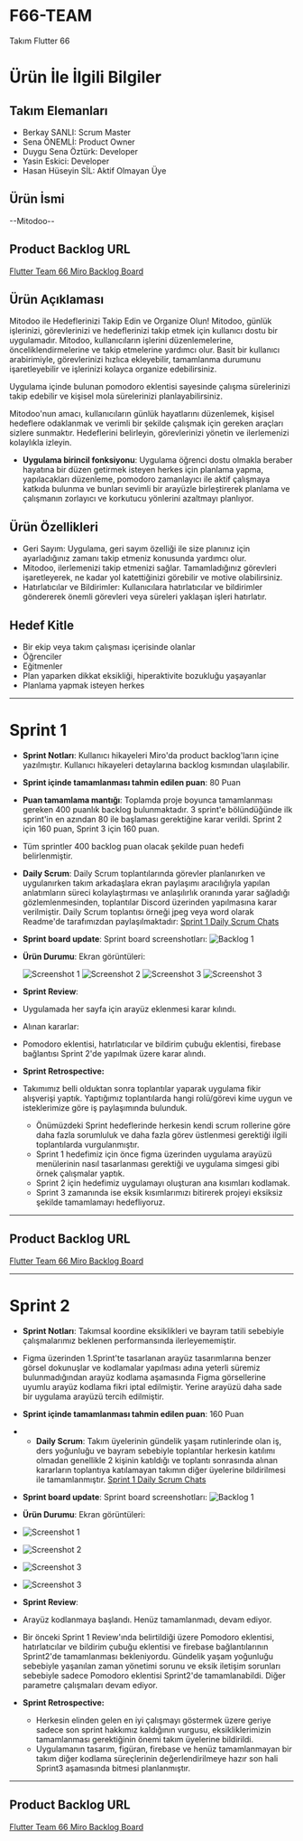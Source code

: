 # **F66-TEAM**

Takım Flutter 66

# Ürün İle İlgili Bilgiler

## Takım Elemanları

- Berkay SANLI: Scrum Master                                 
- Sena ÖNEMLİ: Product Owner                     
- Duygu Sena Öztürk: Developer                    
- Yasin Eskici: Developer                     
- Hasan Hüseyin SİL: Aktif Olmayan Üye            

## Ürün İsmi

--Mitodoo--

## Product Backlog URL

[Flutter Team 66 Miro Backlog Board](https://miro.com/app/board/uXjVM9kq_tc=/?moveToWidget=3458764557339291570&cot=14)

## Ürün Açıklaması

Mitodoo ile Hedeflerinizi Takip Edin ve Organize Olun!
Mitodoo, günlük işlerinizi, görevlerinizi ve hedeflerinizi takip etmek için kullanıcı dostu bir uygulamadır.
Mitodoo, kullanıcıların işlerini düzenlemelerine, önceliklendirmelerine ve takip etmelerine yardımcı olur.
Basit bir kullanıcı arabirimiyle, görevlerinizi hızlıca ekleyebilir, tamamlanma durumunu işaretleyebilir ve işlerinizi kolayca organize edebilirsiniz. 

Uygulama içinde bulunan pomodoro eklentisi sayesinde çalışma sürelerinizi takip edebilir ve kişisel mola sürelerinizi planlayabilirsiniz.

Mitodoo'nun amacı, kullanıcıların günlük hayatlarını düzenlemek, kişisel hedeflere odaklanmak ve verimli bir şekilde çalışmak için gereken araçları sizlere sunmaktır.
Hedeflerini belirleyin, görevlerinizi yönetin ve ilerlemenizi kolaylıkla izleyin.

                                 
- **Uygulama birincil fonksiyonu**: Uygulama öğrenci dostu olmakla beraber hayatına bir düzen getirmek isteyen herkes için planlama yapma, yapılacakları düzenleme, pomodoro zamanlayıcı ile aktif çalışmaya katkıda bulunma ve bunları sevimli bir arayüzle birleştirerek planlama ve çalışmanın zorlayıcı ve korkutucu yönlerini azaltmayı planlıyor.                      
                             

## Ürün Özellikleri

- Geri Sayım: Uygulama, geri sayım özelliği ile size planınız için ayarladığınız zamanı takip etmeniz konusunda yardımcı olur.
- Mitodoo, ilerlemenizi takip etmenizi sağlar. Tamamladığınız görevleri işaretleyerek, ne kadar yol katettiğinizi görebilir ve motive olabilirsiniz.
- Hatırlatıcılar ve Bildirimler: Kullanıcılara hatırlatıcılar ve bildirimler göndererek önemli görevleri veya süreleri yaklaşan işleri hatırlatır.

## Hedef Kitle
                              
- Bir ekip veya takım çalışması içerisinde olanlar                        
- Öğrenciler                               
- Eğitmenler                      
- Plan yaparken dikkat eksikliği, hiperaktivite bozukluğu yaşayanlar                           
- Planlama yapmak isteyen herkes                          


---

# Sprint 1

- **Sprint Notları**: Kullanıcı hikayeleri Miro'da product backlog'ların içine yazılmıştır. Kullanıcı hikayeleri detaylarına backlog kısmından ulaşılabilir.

- **Sprint içinde tamamlanması tahmin edilen puan**: 80 Puan


- **Puan tamamlama mantığı**: Toplamda proje boyunca tamamlanması gereken 400 puanlık backlog bulunmaktadır. 3 sprint'e bölündüğünde ilk sprint'in en azından 80 ile başlaması gerektiğine karar verildi. Sprint 2 için 160 puan, Sprint 3 için 160 puan.
- Tüm sprintler 400 backlog puan olacak şekilde puan hedefi belirlenmiştir.


- **Daily Scrum**: Daily Scrum toplantılarında görevler planlanırken ve uygulanırken takım arkadaşlara ekran paylaşımı aracılığıyla yapılan anlatımların süreci kolaylaştırması ve anlaşılırlık oranında yarar sağladığı gözlemlenmesinden, toplantılar Discord üzerinden yapılmasına karar verilmiştir. Daily Scrum toplantısı örneği jpeg veya word olarak Readme'de tarafımızdan paylaşılmaktadır: [Sprint 1 Daily Scrum Chats](https://github.com/berkaysanli/F66-TeamProject/tree/main/ProjectManagement/Sprint1/DailyScrum)

- **Sprint board update**: Sprint board screenshotları: 
![Backlog 1](https://github.com/berkaysanli/F66-TeamProject/blob/main/ProjectManagement/Sprint1/Sprint1board.png)



- **Ürün Durumu**: Ekran görüntüleri:
 
  ![Screenshot 1](https://github.com/berkaysanli/F66-TeamProject/blob/main/ProjectManagement/Sprint1/andro1.png)
  ![Screenshot 2](https://github.com/berkaysanli/F66-TeamProject/blob/main/ProjectManagement/Sprint1/andro2.png)
  ![Screenshot 3](https://github.com/berkaysanli/F66-TeamProject/blob/main/ProjectManagement/Sprint1/andro3.png)
  ![Screenshot 3](https://github.com/berkaysanli/F66-TeamProject/blob/main/ProjectManagement/Sprint1/andro4.png)
  
- **Sprint Review**: 
- Uygulamada her sayfa için arayüz eklenmesi karar kılındı.
- Alınan kararlar:
- Pomodoro eklentisi, hatırlatıcılar ve bildirim çubuğu eklentisi, firebase bağlantısı Sprint 2'de yapılmak üzere karar alındı.

- **Sprint Retrospective:**
- Takımımız belli olduktan sonra toplantılar yaparak uygulama fikir alışverişi yaptık. Yaptığımız toplantılarda hangi rolü/görevi kime uygun ve isteklerimize göre iş paylaşımında bulunduk.
  - Önümüzdeki Sprint hedeflerinde herkesin kendi scrum rollerine göre daha fazla sorumluluk ve daha fazla görev üstlenmesi gerektiği ilgili toplantılarda vurgulanmıştır.
  - Sprint 1 hedefimiz için önce figma üzerinden uygulama arayüzü menülerinin nasıl tasarlanması gerektiği ve uygulama simgesi gibi örnek çalışmalar yaptık.
  - Sprint 2 için hedefimiz uygulamayı oluşturan ana kısımları kodlamak.
  - Sprint 3 zamanında ise eksik kısımlarımızı bitirerek projeyi eksiksiz şekilde tamamlamayı hedefliyoruz.

 

---

## Product Backlog URL

[Flutter Team 66 Miro Backlog Board](https://miro.com/app/board/uXjVM9kq_tc=/)








---

# Sprint 2

- **Sprint Notları**: Takımsal koordine eksiklikleri ve bayram tatili sebebiyle çalışmalarımız beklenen performansında ilerleyememiştir.
- Figma üzerinden 1.Sprint'te tasarlanan arayüz tasarımlarına benzer görsel dokunuşlar ve kodlamalar yapılması adına yeterli süremiz bulunmadığından arayüz kodlama aşamasında Figma görsellerine uyumlu arayüz kodlama fikri iptal edilmiştir. Yerine arayüzü daha sade bir uygulama arayüzü tercih edilmiştir.

-  **Sprint içinde tamamlanması tahmin edilen puan**: 160 Puan

-  - **Daily Scrum**:  Takım üyelerinin gündelik yaşam rutinlerinde olan iş, ders yoğunluğu ve bayram sebebiyle toplantılar herkesin katılımı olmadan genellikle 2 kişinin katıldığı ve toplantı sonrasında alınan kararların toplantıya katılamayan takımın diğer üyelerine bildirilmesi ile tamamlanmıştır.
[Sprint 1 Daily Scrum Chats](https://github.com/berkaysanli/F66-TeamProject/blob/main/ProjectManagement/Sprint2/dailyscrumdiscordtoplanti.docx)

- **Sprint board update**: Sprint board screenshotları: 
![Backlog 1](https://github.com/berkaysanli/F66-TeamProject/blob/main/ProjectManagement/Sprint2/sprint2boardpage.png)


- **Ürün Durumu**: Ekran görüntüleri:
-  ![Screenshot 1](https://github.com/berkaysanli/F66-TeamProject/blob/main/ProjectManagement/Sprint2/loginpage.jpg)
-  ![Screenshot 2](https://github.com/berkaysanli/F66-TeamProject/blob/main/ProjectManagement/Sprint2/welcomepage.jpg)
-  ![Screenshot 3](https://github.com/berkaysanli/F66-TeamProject/blob/main/ProjectManagement/Sprint2/todopage.jpg)
-  ![Screenshot 3](https://github.com/berkaysanli/F66-TeamProject/blob/main/ProjectManagement/Sprint2/pomodoropage.jpg)



- **Sprint Review**:
- Arayüz kodlanmaya başlandı. Henüz tamamlanmadı, devam ediyor.
- Bir önceki Sprint 1 Review'ında belirtildiği üzere Pomodoro eklentisi, hatırlatıcılar ve bildirim çubuğu eklentisi ve firebase bağlantılarının Sprint2'de tamamlanması bekleniyordu. Gündelik yaşam yoğunluğu sebebiyle yaşanılan zaman yönetimi sorunu ve eksik iletişim sorunları sebebiyle sadece Pomodoro eklentisi Sprint2'de tamamlanabildi. Diğer parametre çalışmaları devam ediyor.

- **Sprint Retrospective:**
  - Herkesin elinden gelen en iyi çalışmayı göstermek üzere geriye sadece son sprint hakkımız kaldığının vurgusu, eksikliklerimizin tamamlanması gerektiğinin önemi takım üyelerine bildirildi.
  - Uygulamanın tasarım, figüran, firebase ve henüz tamamlanmayan bir takım diğer kodlama süreçlerinin değerlendirilmeye hazır son hali Sprint3 aşamasında bitmesi planlanmıştır.

 ---

 ## Product Backlog URL

 [Flutter Team 66 Miro Backlog Board](https://miro.com/app/board/uXjVM9kq_tc=/?moveToWidget=3458764558466385653&cot=14)
